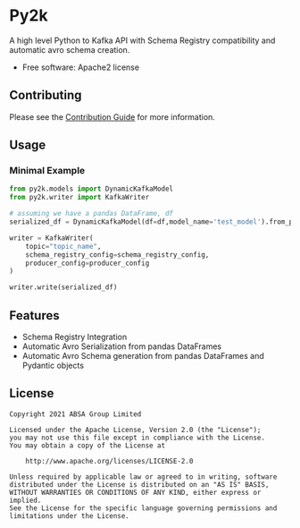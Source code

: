 # Py2k

A high level Python to Kafka API with Schema Registry compatibility and automatic avro schema creation.

- Free software: Apache2 license

## Contributing

Please see the [Contribution Guide](.github/CONTRIBUTING.md) for more information.

## Usage

### Minimal Example

```python
from py2k.models import DynamicKafkaModel
from py2k.writer import KafkaWriter

# assuming we have a pandas DataFrame, df
serialized_df = DynamicKafkaModel(df=df,model_name='test_model').from_pandas()

writer = KafkaWriter(
    topic="topic_name",
    schema_registry_config=schema_registry_config,
    producer_config=producer_config
)

writer.write(serialized_df)
```

## Features

- Schema Registry Integration
- Automatic Avro Serialization from pandas DataFrames
- Automatic Avro Schema generation from pandas DataFrames and Pydantic objects

## License

    Copyright 2021 ABSA Group Limited

    Licensed under the Apache License, Version 2.0 (the "License");
    you may not use this file except in compliance with the License.
    You may obtain a copy of the License at

        http://www.apache.org/licenses/LICENSE-2.0

    Unless required by applicable law or agreed to in writing, software
    distributed under the License is distributed on an "AS IS" BASIS,
    WITHOUT WARRANTIES OR CONDITIONS OF ANY KIND, either express or implied.
    See the License for the specific language governing permissions and
    limitations under the License.
